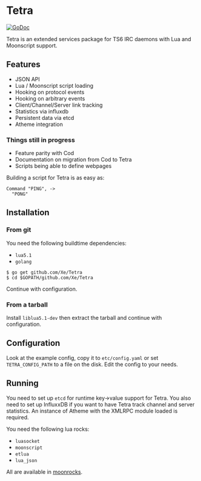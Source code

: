 # Tetra

[![GoDoc](https://godoc.org/github.com/Xe/Tetra?status.svg)](https://godoc.org/github.com/Xe/Tetra)

Tetra is an extended services package for TS6 IRC daemons with Lua and 
Moonscript support.

## Features

- JSON API
- Lua / Moonscript script loading
- Hooking on protocol events
- Hooking on arbitrary events
- Client/Channel/Server link tracking
- Statistics via influxdb
- Persistent data via etcd
- Atheme integration

### Things still in progress

- Feature parity with Cod
- Documentation on migration from Cod to Tetra
- Scripts being able to define webpages

Building a script for Tetra is as easy as:

```moonscript
Command "PING", ->
  "PONG"
```

## Installation

### From git

You need the following buildtime dependencies:

- `lua5.1`
- `golang`

```console
$ go get github.com/Xe/Tetra
$ cd $GOPATH/github.com/Xe/Tetra
```

Continue with configuration.

### From a tarball

Install `liblua5.1-dev` then extract the tarball and continue with
configuration.

## Configuration

Look at the example config, copy it to `etc/config.yaml` or set
`TETRA_CONFIG_PATH` to a file on the disk. Edit the config to your needs.

## Running

You need to set up `etcd` for runtime key->value support for Tetra. You also 
need to set up InfluxxDB if you want to have Tetra track channel and server 
statistics. An instance of Atheme with the XMLRPC module loaded is required.

You need the following lua rocks:

- `luasocket`
- `moonscript`
- `etlua`
- `lua_json`

All are available in [moonrocks](http://rocks.moonscript.org).

